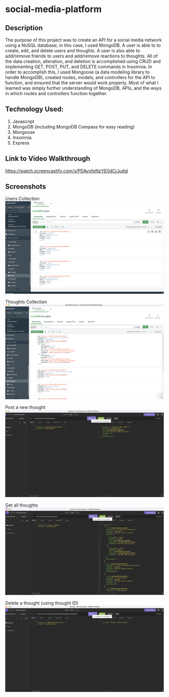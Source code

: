 # social-media-platform

## Description

The purpose of this project was to create an API for a social media network using a NoSQL database; in this case, I used MongoDB. A user is able to to create, edit, and delete users and thoughts. A user is also able to add/remove friends to users and add/remove reactions to thoughts. All of the data creation, alteration, and deletion is accomplished using CRUD and implementing GET, POST, PUT, and DELETE commands in Insomnia. In order to accomplish this, I used Mongoose (a data modeling library to handle MongoDB), created routes, models, and controllers for the API to function, and ensured that the server would work properly. Most of what I learned was simply further understanding of MongoDB, APIs, and the ways in which routes and controllers function together. 

## Technology Used:

1. Javascript
2. MongoDB (including MongoDB Compass for easy reading)
3. Mongoose
4. Insomnia
5. Express

## Link to Video Walkthrough
https://watch.screencastify.com/v/PDAyofeNzYE0dCjJudgl

## Screenshots

Users Collection
![](/images/mongocompass1.png)

Thoughts Collection
![](/images/mongocompass2.png)

Post a new thought
![](/images/postnewthought.png)

Get all thoughts
![](/images/getallthoughts.png)

Delete a thought (using thought ID)
![](/images/deleteathought.png)